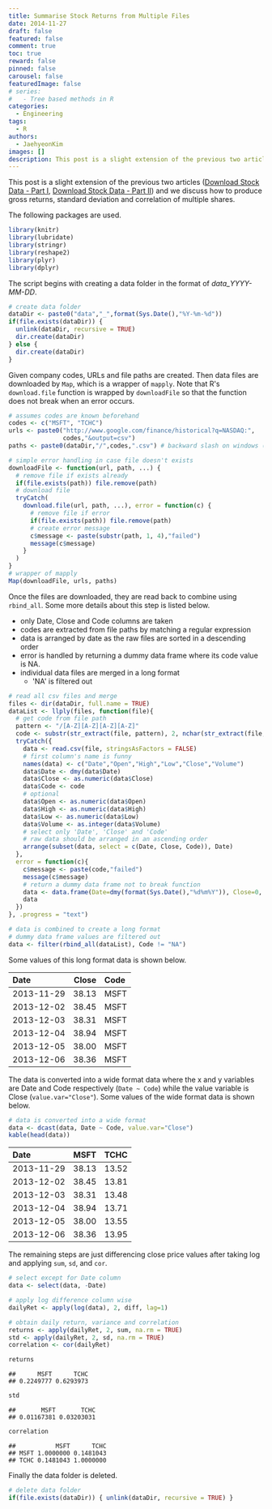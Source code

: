 ```yaml
---
title: Summarise Stock Returns from Multiple Files
date: 2014-11-27
draft: false
featured: false
comment: true
toc: true
reward: false
pinned: false
carousel: false
featuredImage: false
# series:
#   - Tree based methods in R
categories:
  - Engineering
tags: 
  - R
authors:
  - JaehyeonKim
images: []
description: This post is a slight extension of the previous two articles - Download Stock Data - Part I and Download Stock Data - Part II. We discuss how to produce gross returns, standard deviation and correlation of multiple shares.
---
```


This post is a slight extension of the previous two articles ([Download Stock Data - Part I](/blog/2014-11-20-download-stock-data-1), [Download Stock Data - Part II](/blog/2014-11-21-download-stock-data-2)) and we discuss how to produce gross returns, standard deviation and correlation of multiple shares.

The following packages are used.


```r
library(knitr)
library(lubridate)
library(stringr)
library(reshape2)
library(plyr)
library(dplyr)
```

The script begins with creating a data folder in the format of *data_YYYY-MM-DD*.


```r
# create data folder
dataDir <- paste0("data","_",format(Sys.Date(),"%Y-%m-%d"))
if(file.exists(dataDir)) {
  unlink(dataDir, recursive = TRUE)
  dir.create(dataDir)
} else {
  dir.create(dataDir)
}
```

Given company codes, URLs and file paths are created. Then data files are downloaded by `Map`, which is a wrapper of `mapply`. Note that R's `download.file` function is wrapped by `downloadFile` so that the function does not break when an error occurs.


```r
# assumes codes are known beforehand
codes <- c("MSFT", "TCHC")
urls <- paste0("http://www.google.com/finance/historical?q=NASDAQ:",
               codes,"&output=csv")
paths <- paste0(dataDir,"/",codes,".csv") # backward slash on windows (\)

# simple error handling in case file doesn't exists
downloadFile <- function(url, path, ...) {
  # remove file if exists already
  if(file.exists(path)) file.remove(path)
  # download file
  tryCatch(
    download.file(url, path, ...), error = function(c) {
      # remove file if error
      if(file.exists(path)) file.remove(path)
      # create error message
      c$message <- paste(substr(path, 1, 4),"failed")
      message(c$message)
    }
  )
}
# wrapper of mapply
Map(downloadFile, urls, paths)
```

Once the files are downloaded, they are read back to combine using `rbind_all`. Some more details about this step is listed below.

* only Date, Close and Code columns are taken
* codes are extracted from file paths by matching a regular expression
* data is arranged by date as the raw files are sorted in a descending order
* error is handled by returning a dummy data frame where its code value is NA.
* individual data files are merged in a long format
    * 'NA' is filtered out


```r
# read all csv files and merge
files <- dir(dataDir, full.name = TRUE)
dataList <- llply(files, function(file){
  # get code from file path
  pattern <- "/[A-Z][A-Z][A-Z][A-Z]"
  code <- substr(str_extract(file, pattern), 2, nchar(str_extract(file, pattern)))
  tryCatch({
    data <- read.csv(file, stringsAsFactors = FALSE)
    # first column's name is funny
    names(data) <- c("Date","Open","High","Low","Close","Volume")
    data$Date <- dmy(data$Date)
    data$Close <- as.numeric(data$Close)
    data$Code <- code
    # optional
    data$Open <- as.numeric(data$Open)
    data$High <- as.numeric(data$High)
    data$Low <- as.numeric(data$Low)
    data$Volume <- as.integer(data$Volume)
    # select only 'Date', 'Close' and 'Code'
    # raw data should be arranged in an ascending order
    arrange(subset(data, select = c(Date, Close, Code)), Date)
  },
  error = function(c){
    c$message <- paste(code,"failed")
    message(c$message)
    # return a dummy data frame not to break function
    data <- data.frame(Date=dmy(format(Sys.Date(),"%d%m%Y")), Close=0, Code="NA")
    data
  })
}, .progress = "text")

# data is combined to create a long format
# dummy data frame values are filtered out
data <- filter(rbind_all(dataList), Code != "NA")
```

Some values of this long format data is shown below.


|Date       | Close|Code |
|:----------|-----:|:----|
|2013-11-29 | 38.13|MSFT |
|2013-12-02 | 38.45|MSFT |
|2013-12-03 | 38.31|MSFT |
|2013-12-04 | 38.94|MSFT |
|2013-12-05 | 38.00|MSFT |
|2013-12-06 | 38.36|MSFT |

The data is converted into a wide format data where the x and y variables are Date and Code respectively (`Date ~ Code`) while the value variable is Close (`value.var="Close"`). Some values of the wide format data is shown below.


```r
# data is converted into a wide format
data <- dcast(data, Date ~ Code, value.var="Close")
kable(head(data))
```



|Date       |  MSFT|  TCHC|
|:----------|-----:|-----:|
|2013-11-29 | 38.13| 13.52|
|2013-12-02 | 38.45| 13.81|
|2013-12-03 | 38.31| 13.48|
|2013-12-04 | 38.94| 13.71|
|2013-12-05 | 38.00| 13.55|
|2013-12-06 | 38.36| 13.95|

The remaining steps are just differencing close price values after taking log and applying `sum`, `sd`, and `cor`.


```r
# select except for Date column
data <- select(data, -Date)

# apply log difference column wise
dailyRet <- apply(log(data), 2, diff, lag=1)

# obtain daily return, variance and correlation
returns <- apply(dailyRet, 2, sum, na.rm = TRUE)
std <- apply(dailyRet, 2, sd, na.rm = TRUE)
correlation <- cor(dailyRet)

returns
```



```
##      MSFT      TCHC 
## 0.2249777 0.6293973
```



```r
std
```



```
##       MSFT       TCHC 
## 0.01167381 0.03203031
```



```r
correlation
```



```
##           MSFT      TCHC
## MSFT 1.0000000 0.1481043
## TCHC 0.1481043 1.0000000
```

Finally the data folder is deleted.


```r
# delete data folder
if(file.exists(dataDir)) { unlink(dataDir, recursive = TRUE) }
```
